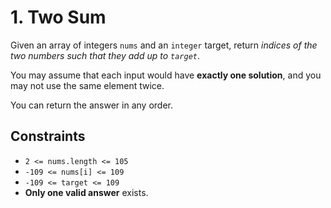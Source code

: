 # 1. Two Sum

Given an array of integers `nums` and an `integer` target, return _indices of the two numbers such that they add up to `target`_.

You may assume that each input would have **exactly one solution**, and you may not use the same element twice.

You can return the answer in any order.

## Constraints

- `2 <= nums.length <= 105`
- `-109 <= nums[i] <= 109`
- `-109 <= target <= 109`
- **Only one valid answer** exists.
